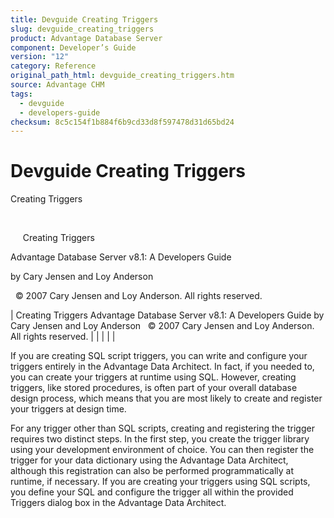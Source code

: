 ```yaml
---
title: Devguide Creating Triggers
slug: devguide_creating_triggers
product: Advantage Database Server
component: Developer’s Guide
version: "12"
category: Reference
original_path_html: devguide_creating_triggers.htm
source: Advantage CHM
tags:
  - devguide
  - developers-guide
checksum: 8c5c154f1b884f6b9cd33d8f597478d31d65bd24
---
```


# Devguide Creating Triggers

Creating Triggers

 

     Creating Triggers

Advantage Database Server v8.1: A Developers Guide

by Cary Jensen and Loy Anderson

  © 2007 Cary Jensen and Loy Anderson. All rights reserved.

| Creating Triggers  Advantage Database Server v8.1: A Developers Guide  by Cary Jensen and Loy Anderson    © 2007 Cary Jensen and Loy Anderson. All rights reserved. |  |  |  |  |

If you are creating SQL script triggers, you can write and configure your triggers entirely in the Advantage Data Architect. In fact, if you needed to, you can create your triggers at runtime using SQL. However, creating triggers, like stored procedures, is often part of your overall database design process, which means that you are most likely to create and register your triggers at design time.

For any trigger other than SQL scripts, creating and registering the trigger requires two distinct steps. In the first step, you create the trigger library using your development environment of choice. You can then register the trigger for your data dictionary using the Advantage Data Architect, although this registration can also be performed programmatically at runtime, if necessary. If you are creating your triggers using SQL scripts, you define your SQL and configure the trigger all within the provided Triggers dialog box in the Advantage Data Architect.
